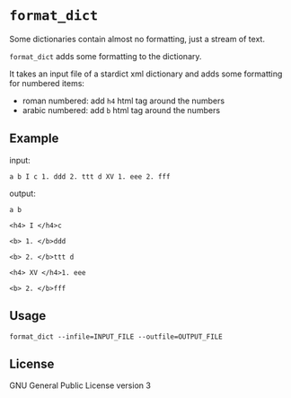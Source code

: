 # `format_dict`

Some dictionaries contain almost no formatting, just a stream of text.

`format_dict` adds some formatting to the dictionary.

It takes an input file of a stardict xml dictionary and
adds some formatting for numbered items:

- roman numbered: add `h4` html tag around the numbers
- arabic numbered: add `b` html tag around the numbers

## Example

input:

```
a b I c 1. ddd 2. ttt d XV 1. eee 2. fff
```

output:

```
a b

<h4> I </h4>c

<b> 1. </b>ddd

<b> 2. </b>ttt d

<h4> XV </h4>1. eee

<b> 2. </b>fff
```

## Usage

```
format_dict --infile=INPUT_FILE --outfile=OUTPUT_FILE
```

## License

GNU General Public License version 3
